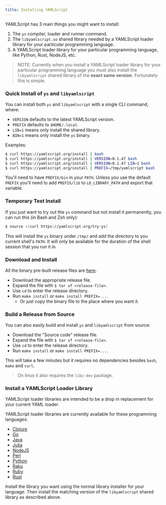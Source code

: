 ```yaml
---
title: Installing YAMLScript
---
```


YAMLScript has 3 main things you might want to install:

1. The `ys` compiler, loader and runner command.
2. The `libyamlscript.so` shared library needed by a YAMLScript loader library
   for your particular programming language.
3. A YAMLScript loader library for your particular programming language, like
   Python, Rust, NodeJS, etc.

> NOTE: Currently when you install a YAMLScript loader library for your
particular programming language you must also install the `libyamlscript` shared
library of the **exact same version**.
Fortunately this is simple.


### Quick Install of `ys` and `libyamlscript`

You can install both `ys` and `libyamlscript` with a single CLI command, where:

* `VERSION` defaults to the latest YAMLScript version.
* `PREFIX` defaults to `$HOME/.local`.
* `LIB=1` means only install the shared library.
* `BIN=1` means only install the `ys` binary.

Examples:
```bash
$ curl https://yamlscript.org/install | bash
$ curl https://yamlscript.org/install | VERSION=0.1.47 bash
$ curl https://yamlscript.org/install | VERSION=0.1.47 LIB=1 bash
$ curl https://yamlscript.org/install | PREFIX=/tmp/yamlscript bash
```

You'll need to have `PREFIX/bin` in your `PATH`.
Unless you use the default `PREFIX` you'll need to add `PREFIX/lib` to
`LD_LIBRARY_PATH` and export that variable.


### Temporary Test Install

If you just want to try out the `ys` command but not install it permanently, you
can run this (in Bash and Zsh only):
```bash
$ source <(curl https://yamlscript.org/try-ys)
```

This will install the `ys` binary under `/tmp/` and add the directory to you
current shell's `PATH`.
It will only be available for the duration of the shell session that you run it
in.


### Download and Install

All the binary pre-built release files are
[here](https://github.com/yaml/yamlscript/releases).

* Download the appropriate release file.
* Expand the file with `$ tar xf <release-file>`.
* Use `cd` to enter the release directory.
* Run `make install` or `make install PREFIX=...`.
  * Or just copy the binary file to the place where you want it.


### Build a Release from Source

You can also easily build and install `ys` and `libyamlscript` from source:

* Download the "Source code" release file.
* Expand the file with `$ tar xf <release-file>`.
* Use `cd` to enter the release directory.
* Run `make install` or `make install PREFIX=...`.

This will take a few minutes but it requires no dependencies besides `bash`,
`make` and `curl`.

> On linux it also requires the `libz-dev` package.


### Install a YAMLScript Loader Library

YAMLScript loader libraries are intended to be a  drop in replacement for your
current YAML loader.

YAMLScript loader libraries are currently available for these programming
languages:

* [Clojure](https://clojars.org/org.yamlscript/clj-yamlscript)
* [Go](https://github.com/yaml/yamlscript-go)
* [Java](https://clojars.org/org.yamlscript/yamlscript)
* [Julia](https://juliahub.com/ui/Packages/General/YAMLScript)
* [NodeJS](https://www.npmjs.com/package/@yaml/yamlscript)
* [Perl](https://metacpan.org/pod/YAMLScript)
* [Python](https://pypi.org/project/yamlscript/)
* [Raku](https://raku.land/zef:ingy/YAMLScript)
* [Ruby](https://rubygems.org/gems/yamlscript)
* [Rust](https://crates.io/crates/yamlscript)

Install the library you want using the normal library installer for your
language.
Then install the matching version of the `libyamlscript` shared library as
described above.
